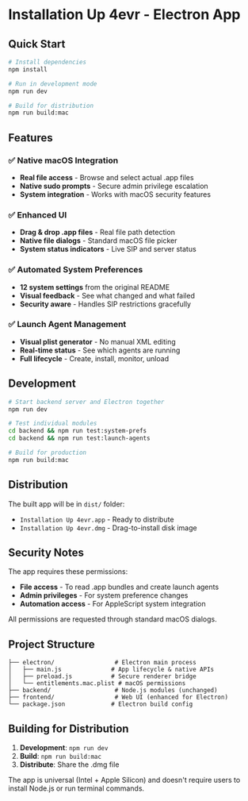 # Installation Up 4evr - Electron App

## Quick Start

```bash
# Install dependencies
npm install

# Run in development mode
npm run dev

# Build for distribution
npm run build:mac
```

## Features

### ✅ Native macOS Integration
- **Real file access** - Browse and select actual .app files
- **Native sudo prompts** - Secure admin privilege escalation
- **System integration** - Works with macOS security features

### ✅ Enhanced UI
- **Drag & drop .app files** - Real file path detection
- **Native file dialogs** - Standard macOS file picker
- **System status indicators** - Live SIP and server status

### ✅ Automated System Preferences
- **12 system settings** from the original README
- **Visual feedback** - See what changed and what failed
- **Security aware** - Handles SIP restrictions gracefully

### ✅ Launch Agent Management
- **Visual plist generator** - No manual XML editing
- **Real-time status** - See which agents are running
- **Full lifecycle** - Create, install, monitor, unload

## Development

```bash
# Start backend server and Electron together
npm run dev

# Test individual modules
cd backend && npm run test:system-prefs
cd backend && npm run test:launch-agents

# Build for production
npm run build:mac
```

## Distribution

The built app will be in `dist/` folder:
- `Installation Up 4evr.app` - Ready to distribute
- `Installation Up 4evr.dmg` - Drag-to-install disk image

## Security Notes

The app requires these permissions:
- **File access** - To read .app bundles and create launch agents
- **Admin privileges** - For system preference changes
- **Automation access** - For AppleScript system integration

All permissions are requested through standard macOS dialogs.

## Project Structure

```
├── electron/                 # Electron main process
│   ├── main.js              # App lifecycle & native APIs
│   ├── preload.js           # Secure renderer bridge
│   └── entitlements.mac.plist # macOS permissions
├── backend/                  # Node.js modules (unchanged)
├── frontend/                 # Web UI (enhanced for Electron)
└── package.json             # Electron build config
```

## Building for Distribution

1. **Development**: `npm run dev`
2. **Build**: `npm run build:mac` 
3. **Distribute**: Share the .dmg file

The app is universal (Intel + Apple Silicon) and doesn't require users to install Node.js or run terminal commands.